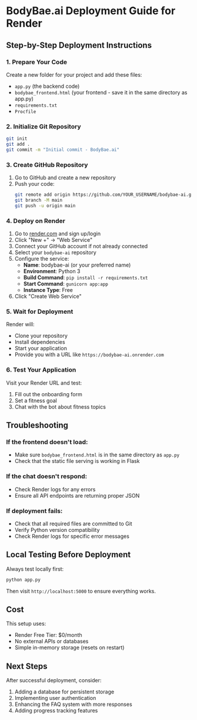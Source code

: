 # BodyBae.ai Deployment Guide for Render

## Step-by-Step Deployment Instructions

### 1. Prepare Your Code

Create a new folder for your project and add these files:
- `app.py` (the backend code)
- `bodybae_frontend.html` (your frontend - save it in the same directory as app.py)
- `requirements.txt`
- `Procfile`

### 2. Initialize Git Repository

```bash
git init
git add .
git commit -m "Initial commit - BodyBae.ai"
```

### 3. Create GitHub Repository

1. Go to GitHub and create a new repository
2. Push your code:
   ```bash
   git remote add origin https://github.com/YOUR_USERNAME/bodybae-ai.git
   git branch -M main
   git push -u origin main
   ```

### 4. Deploy on Render

1. Go to [render.com](https://render.com) and sign up/login
2. Click "New +" → "Web Service"
3. Connect your GitHub account if not already connected
4. Select your `bodybae-ai` repository
5. Configure the service:
   - **Name**: bodybae-ai (or your preferred name)
   - **Environment**: Python 3
   - **Build Command**: `pip install -r requirements.txt`
   - **Start Command**: `gunicorn app:app`
   - **Instance Type**: Free
6. Click "Create Web Service"

### 5. Wait for Deployment

Render will:
- Clone your repository
- Install dependencies
- Start your application
- Provide you with a URL like `https://bodybae-ai.onrender.com`

### 6. Test Your Application

Visit your Render URL and test:
1. Fill out the onboarding form
2. Set a fitness goal
3. Chat with the bot about fitness topics

## Troubleshooting

### If the frontend doesn't load:
- Make sure `bodybae_frontend.html` is in the same directory as `app.py`
- Check that the static file serving is working in Flask

### If the chat doesn't respond:
- Check Render logs for any errors
- Ensure all API endpoints are returning proper JSON

### If deployment fails:
- Check that all required files are committed to Git
- Verify Python version compatibility
- Check Render logs for specific error messages

## Local Testing Before Deployment

Always test locally first:
```bash
python app.py
```
Then visit `http://localhost:5000` to ensure everything works.

## Cost

This setup uses:
- Render Free Tier: $0/month
- No external APIs or databases
- Simple in-memory storage (resets on restart)

## Next Steps

After successful deployment, consider:
1. Adding a database for persistent storage
2. Implementing user authentication
3. Enhancing the FAQ system with more responses
4. Adding progress tracking features